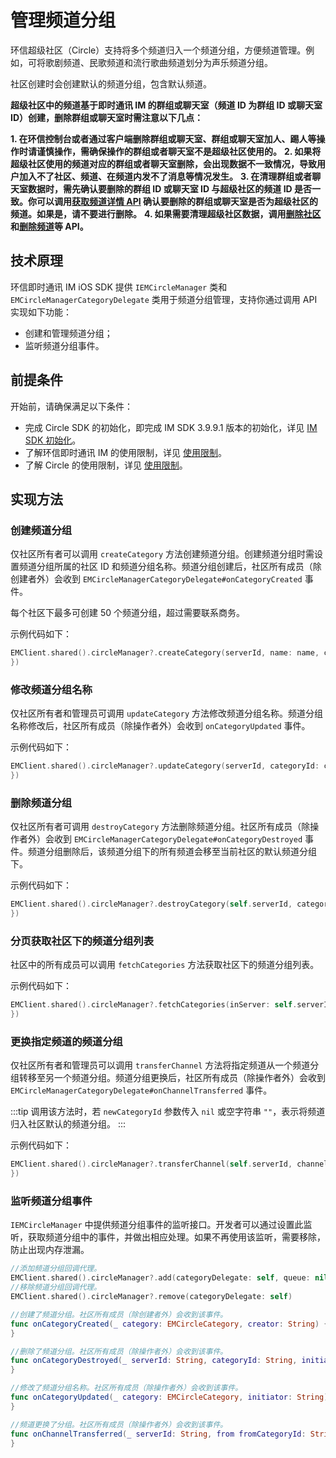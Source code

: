 # 管理频道分组

<Toc />

环信超级社区（Circle）支持将多个频道归入一个频道分组，方便频道管理。例如，可将歌剧频道、民歌频道和流行歌曲频道划分为声乐频道分组。

社区创建时会创建默认的频道分组，包含默认频道。

**超级社区中的频道基于即时通讯 IM 的群组或聊天室（频道 ID 为群组 ID 或聊天室 ID）创建，删除群组或聊天室时需注意以下几点：**

**1. 在环信控制台或者通过客户端删除群组或聊天室、群组或聊天室加人、踢人等操作时请谨慎操作，需确保操作的群组或者聊天室不是超级社区使用的。**
**2. 如果将超级社区使用的频道对应的群组或者聊天室删除，会出现数据不一致情况，导致用户加入不了社区、频道、在频道内发不了消息等情况发生。**
**3. 在清理群组或者聊天室数据时，需先确认要删除的群组 ID 或聊天室 ID 与超级社区的频道 ID 是否一致。你可以调用[获取频道详情 API](channel_mgmt_ios.html#获取频道详情) 确认要删除的群组或聊天室是否为超级社区的频道。如果是，请不要进行删除。**
**4. 如果需要清理超级社区数据，调用[删除社区](server_mgmt_ios.html#解散社区)和[删除频道](channel_mgmt_ios.html#解散频道)等 API。**

## 技术原理

环信即时通讯 IM iOS SDK 提供 `IEMCircleManager` 类和 `EMCircleManagerCategoryDelegate` 类用于频道分组管理，支持你通过调用 API 实现如下功能：

- 创建和管理频道分组；
- 监听频道分组事件。

## 前提条件

开始前，请确保满足以下条件：

- 完成 Circle SDK 的初始化，即完成 IM SDK 3.9.9.1 版本的初始化，详见 [IM SDK 初始化](/document/ios/overview.html#sdk-初始化)。
- 了解环信即时通讯 IM 的使用限制，详见 [使用限制](/product/limitation.html)。
- 了解 Circle 的使用限制，详见 [使用限制](circle_overview.html#限制条件)。

## 实现方法

### 创建频道分组

仅社区所有者可以调用 `createCategory` 方法创建频道分组。创建频道分组时需设置频道分组所属的社区 ID 和频道分组名称。频道分组创建后，社区所有成员（除创建者外）会收到 `EMCircleManagerCategoryDelegate#onCategoryCreated` 事件。 

每个社区下最多可创建 50 个频道分组，超过需要联系商务。

示例代码如下：

```swift
EMClient.shared().circleManager?.createCategory(serverId, name: name, completion: { category, error in
})
```

### 修改频道分组名称

仅社区所有者和管理员可调用 `updateCategory` 方法修改频道分组名称。频道分组名称修改后，社区所有成员（除操作者外）会收到 `onCategoryUpdated` 事件。

示例代码如下：

```swift
EMClient.shared().circleManager?.updateCategory(serverId, categoryId: categoryId, name: name, completion: { category, error in
})
```

### 删除频道分组

仅社区所有者可调用 `destroyCategory` 方法删除频道分组。社区所有成员（除操作者外）会收到 `EMCircleManagerCategoryDelegate#onCategoryDestroyed` 事件。频道分组删除后，该频道分组下的所有频道会移至当前社区的默认频道分组下。

示例代码如下：

```swift
EMClient.shared().circleManager?.destroyCategory(self.serverId, categoryId: self.groupId, completion: { error in
})
```

### 分页获取社区下的频道分组列表

社区中的所有成员可以调用 `fetchCategories` 方法获取社区下的频道分组列表。

示例代码如下：

```swift
EMClient.shared().circleManager?.fetchCategories(inServer: self.serverId, limit: 20, cursor: refresh ? nil : self.result?.cursor, completion: { result, error in
})
```

### 更换指定频道的频道分组

仅社区所有者和管理员可以调用 `transferChannel` 方法将指定频道从一个频道分组转移至另一个频道分组。频道分组更换后，社区所有成员（除操作者外）会收到 `EMCircleManagerCategoryDelegate#onChannelTransferred` 事件。

:::tip
调用该方法时，若 `newCategoryId` 参数传入 `nil` 或空字符串 `""`，表示将频道归入社区默认的频道分组。
:::

示例代码如下：

```swift
EMClient.shared().circleManager?.transferChannel(self.serverId, channelId: self.channelId, newCategoryId: category.categoryId, completion: { error in
})
```

### 监听频道分组事件

`IEMCircleManager` 中提供频道分组事件的监听接口。开发者可以通过设置此监听，获取频道分组中的事件，并做出相应处理。如果不再使用该监听，需要移除，防止出现内存泄漏。

```swift
//添加频道分组回调代理。
EMClient.shared().circleManager?.add(categoryDelegate: self, queue: nil)
//移除频道分组回调代理。
EMClient.shared().circleManager?.remove(categoryDelegate: self)
```

```swift
//创建了频道分组。社区所有成员（除创建者外）会收到该事件。
func onCategoryCreated(_ category: EMCircleCategory, creator: String) {
}

//删除了频道分组。社区所有成员（除操作者外）会收到该事件。
func onCategoryDestroyed(_ serverId: String, categoryId: String, initiator: String) {
}

//修改了频道分组名称。社区所有成员（除操作者外）会收到该事件。
func onCategoryUpdated(_ category: EMCircleCategory, initiator: String) {
}

//频道更换了分组。社区所有成员（除操作者外）会收到该事件。
func onChannelTransferred(_ serverId: String, from fromCategoryId: String, to toCategoryId: String, channelId: String, initiator: String) {
}
```
